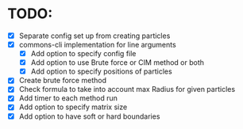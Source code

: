# TODO:

- [x] Separate config set up from creating particles
- [x] commons-cli implementation for line arguments
  - [x] Add option to specify config file
  - [x] Add option to use Brute force or CIM method or both
  - [x] Add option to specify positions of particles
- [x] Create brute force method
- [x] Check formula to take into account max Radius for given particles
- [x] Add timer to each method run
- [x] Add option to specify matrix size
- [x] Add option to have soft or hard boundaries
